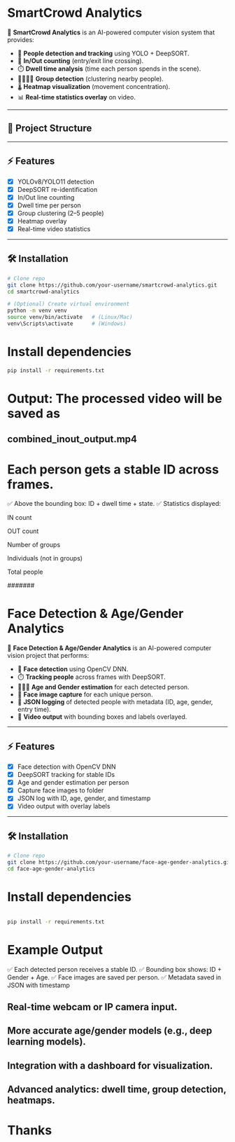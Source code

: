 # SmartCrowd Analytics

🚀 **SmartCrowd Analytics** is an AI-powered computer vision system that provides:  
- 👥 **People detection and tracking** using YOLO + DeepSORT.  
- 🔄 **In/Out counting** (entry/exit line crossing).  
- ⏱️ **Dwell time analysis** (time each person spends in the scene).  
- 👨‍👩‍👧‍👦 **Group detection** (clustering nearby people).  
- 🌡️ **Heatmap visualization** (movement concentration).  
- 📊 **Real-time statistics overlay** on video.

---

## 📂 Project Structure  


---

## ⚡ Features  

- [x] YOLOv8/YOLO11 detection  
- [x] DeepSORT re-identification  
- [x] In/Out line counting  
- [x] Dwell time per person  
- [x] Group clustering (2–5 people)  
- [x] Heatmap overlay  
- [x] Real-time video statistics  

---

## 🛠️ Installation  

```bash
# Clone repo
git clone https://github.com/your-username/smartcrowd-analytics.git
cd smartcrowd-analytics

# (Optional) Create virtual environment
python -m venv venv
source venv/bin/activate   # (Linux/Mac)
venv\Scripts\activate      # (Windows)
```
# Install dependencies

```bash
pip install -r requirements.txt
```

# Output: The processed video will be saved as
## combined_inout_output.mp4

# Each person gets a stable ID across frames.
✅ Above the bounding box: ID + dwell time + state.
✅ Statistics displayed:

IN count

OUT count

Number of groups

Individuals (not in groups)

Total people

#######

# Face Detection & Age/Gender Analytics

🚀 **Face Detection & Age/Gender Analytics** is an AI-powered computer vision project that performs:  
- 👤 **Face detection** using OpenCV DNN.  
- ⏱️ **Tracking people** across frames with DeepSORT.  
- 🧑‍🤝‍🧑 **Age and Gender estimation** for each detected person.  
- 📸 **Face image capture** for each unique person.  
- 📄 **JSON logging** of detected people with metadata (ID, age, gender, entry time).  
- 🎥 **Video output** with bounding boxes and labels overlayed.  

---

## ⚡ Features  

- [x] Face detection with OpenCV DNN  
- [x] DeepSORT tracking for stable IDs  
- [x] Age and gender estimation per person  
- [x] Capture face images to folder  
- [x] JSON log with ID, age, gender, and timestamp  
- [x] Video output with overlay labels  

---

## 🛠️ Installation  

```bash
# Clone repo
git clone https://github.com/your-username/face-age-gender-analytics.git
cd face-age-gender-analytics
```
# Install dependencies
```bash

pip install -r requirements.txt
```
# Example Output

✅ Each detected person receives a stable ID.
✅ Bounding box shows: ID + Gender + Age.
✅ Face images are saved per person.
✅ Metadata saved in JSON with timestamp

## Real-time webcam or IP camera input.

## More accurate age/gender models (e.g., deep learning models).

## Integration with a dashboard for visualization.

## Advanced analytics: dwell time, group detection, heatmaps.

# Thanks 
